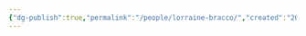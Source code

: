 ```yaml
---
{"dg-publish":true,"permalink":"/people/lorraine-bracco/","created":"2023-12-11","updated":"2024-02-26"}
---
```



